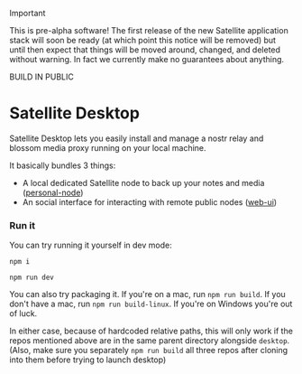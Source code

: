 > [!IMPORTANT]
> This is pre-alpha software! The first release of the new Satellite application stack will soon be ready (at which point this notice will be removed) but until then expect that things will be moved around, changed, and deleted without warning. In fact we currently make no guarantees about anything.
>
> BUILD IN PUBLIC

# Satellite Desktop

Satellite Desktop lets you easily install and manage a nostr relay and blossom media proxy running on your local machine.

It basically bundles 3 things:

- A local dedicated Satellite node to back up your notes and media ([personal-node](https://github.com/satellite-earth/personal-node))
- An social interface for interacting with remote public nodes ([web-ui](https://github.com/satellite-earth/web-ui))

### Run it

You can try running it yourself in dev mode:

`npm i`

`npm run dev`

You can also try packaging it. If you're on a mac, run `npm run build`. If you don't have a mac, run `npm run build-linux`. If you're on Windows you're out of luck.

In either case, because of hardcoded relative paths, this will only work if the repos mentioned above are in the same parent directory alongside `desktop`. (Also, make sure you separately `npm run build` all three repos after cloning into them before trying to launch desktop)
